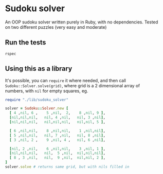 # Sudoku solver

An OOP sudoku solver written purely in Ruby, with no dependencies. Tested on two different puzzles (very easy and
moderate)

## Run the tests

`rspec`

## Using this as a library

It's possible, you can `require` it where needed, and then call `Sudoku::Solver.solve(grid)`, where
grid is a 2 dimensional array of numbers, with `nil` for empty squares, eg.

```ruby
require "./lib/sudoku_solver"

solver = Sudoku::Solver.new [
  [ 4 ,nil, 6 ,    5 ,nil,  2,    8 ,nil, 9 ],
  [nil,nil,nil,   nil, 4 ,nil,   nil, 3 ,nil],
  [nil,nil,nil,   nil,nil,nil,   nil,nil, 5 ],

  [ 6 ,nil,nil,    8 ,nil,nil,    1 ,nil,nil],
  [ 5 ,nil,nil,   nil, 7 ,nil,   nil, 8 ,nil],
  [ 3 ,nil, 2 ,    9 ,nil, 4 ,   nil, 6 ,nil],

  [nil, 2 ,nil,    6 ,nil,nil,    3 ,nil, 1 ],
  [nil,nil,nil,   nil,  5 ,nil,  nil,nil,nil],
  [ 8 , 3 ,nil,   nil,  9 ,nil,  nil,nil, 2 ],
]
solver.solve # returns same grid, but with nils filled in
```
